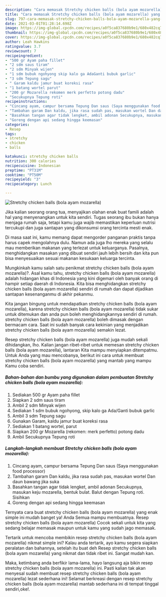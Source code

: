 ```yaml
---
description: "Cara memasak Stretchy chicken balls (bola ayam mozarella) yang lezat Untuk Jualan"
title: "Cara memasak Stretchy chicken balls (bola ayam mozarella) yang lezat Untuk Jualan"
slug: 797-cara-memasak-stretchy-chicken-balls-bola-ayam-mozarella-yang-lezat-untuk-jualan
date: 2021-03-01T01:28:14.698Z
image: https://img-global.cpcdn.com/recipes/a0f5ca837680b9e1/680x482cq70/stretchy-chicken-balls-bola-ayam-mozarella-foto-resep-utama.jpg
thumbnail: https://img-global.cpcdn.com/recipes/a0f5ca837680b9e1/680x482cq70/stretchy-chicken-balls-bola-ayam-mozarella-foto-resep-utama.jpg
cover: https://img-global.cpcdn.com/recipes/a0f5ca837680b9e1/680x482cq70/stretchy-chicken-balls-bola-ayam-mozarella-foto-resep-utama.jpg
author: Leah Hawkins
ratingvalue: 3.7
reviewcount: 7
recipeingredient:
- "500 gr Ayam paha fillet"
- "2 sdm saus tiram"
- "2 sdm Minyak wijen"
- "1 sdm bubuk ngohyong skip kalo ga AdaGanti bubuk garlic"
- "3 sdm Tepung sagu"
- " Garam kaldu jamur buat koreksi rasa"
- "1 batang wortel parut"
- "200 gr Mozarella rekomen merk perfetto potong dadu"
- "Secukupnya Tepung roti"
recipeinstructions:
- "Cincang ayam, campur bersama Tepung Dan saus (Saya menggunakan food processor)"
- "Tambahan garam Dan kaldu, jika rasa sudah pas, masukan wortel Dan daun bawang jika suka"
- "Basahkan tangan agar tidak lengket, ambil adonan Secukupnya, masukan keju mozarella, bentuk bulat. Balut dengan Tepung roti. Sisihkan"
- "Goreng dengan api sedang hingga keemasan"
categories:
- Resep
tags:
- stretchy
- chicken
- balls

katakunci: stretchy chicken balls 
nutrition: 300 calories
recipecuisine: Indonesian
preptime: "PT31M"
cooktime: "PT50M"
recipeyield: "3"
recipecategory: Lunch

---
```



![Stretchy chicken balls (bola ayam mozarella)](https://img-global.cpcdn.com/recipes/a0f5ca837680b9e1/680x482cq70/stretchy-chicken-balls-bola-ayam-mozarella-foto-resep-utama.jpg)

Jika kalian seorang orang tua, menyajikan olahan enak buat famili adalah hal yang menyenangkan untuk kita sendiri. Tugas seorang ibu bukan hanya menjaga rumah saja, tetapi kamu juga wajib memastikan keperluan nutrisi tercukupi dan juga santapan yang dikonsumsi orang tercinta mesti enak.

Di masa  saat ini, kamu memang dapat mengorder panganan praktis tanpa harus capek mengolahnya dulu. Namun ada juga lho mereka yang selalu mau memberikan makanan yang terlezat untuk keluarganya. Pasalnya, menghidangkan masakan yang dibuat sendiri jauh lebih bersih dan kita pun bisa menyesuaikan sesuai makanan kesukaan keluarga tercinta. 



Mungkinkah kamu salah satu penikmat stretchy chicken balls (bola ayam mozarella)?. Asal kamu tahu, stretchy chicken balls (bola ayam mozarella) adalah hidangan khas di Indonesia yang kini digemari oleh banyak orang di hampir setiap daerah di Indonesia. Kita bisa menghidangkan stretchy chicken balls (bola ayam mozarella) sendiri di rumah dan dapat dijadikan santapan kesenanganmu di akhir pekanmu.

Kita jangan bingung untuk mendapatkan stretchy chicken balls (bola ayam mozarella), karena stretchy chicken balls (bola ayam mozarella) tidak sukar untuk ditemukan dan anda pun boleh menghidangkannya sendiri di rumah. stretchy chicken balls (bola ayam mozarella) boleh dimasak dengan bermacam cara. Saat ini sudah banyak cara kekinian yang menjadikan stretchy chicken balls (bola ayam mozarella) semakin lezat.

Resep stretchy chicken balls (bola ayam mozarella) juga mudah sekali dihidangkan, lho. Kalian jangan ribet-ribet untuk memesan stretchy chicken balls (bola ayam mozarella), lantaran Kita mampu menyiapkan ditempatmu. Untuk Anda yang mau mencobanya, berikut ini cara untuk membuat stretchy chicken balls (bola ayam mozarella) yang mantab yang mampu Kamu coba sendiri.

<!--inarticleads1-->

##### Bahan-bahan dan bumbu yang digunakan dalam pembuatan Stretchy chicken balls (bola ayam mozarella):

1. Sediakan 500 gr Ayam paha fillet
1. Siapkan 2 sdm saus tiram
1. Ambil 2 sdm Minyak wijen
1. Sediakan 1 sdm bubuk ngohyong, skip kalo ga Ada/Ganti bubuk garlic
1. Ambil 3 sdm Tepung sagu
1. Gunakan  Garam, kaldu jamur buat koreksi rasa
1. Sediakan 1 batang wortel, parut
1. Siapkan 200 gr Mozarella (rekomen: merk perfetto) potong dadu
1. Ambil Secukupnya Tepung roti




<!--inarticleads2-->

##### Langkah-langkah membuat Stretchy chicken balls (bola ayam mozarella):

1. Cincang ayam, campur bersama Tepung Dan saus (Saya menggunakan food processor)
1. Tambahan garam Dan kaldu, jika rasa sudah pas, masukan wortel Dan daun bawang jika suka
1. Basahkan tangan agar tidak lengket, ambil adonan Secukupnya, masukan keju mozarella, bentuk bulat. Balut dengan Tepung roti. Sisihkan
1. Goreng dengan api sedang hingga keemasan




Ternyata cara buat stretchy chicken balls (bola ayam mozarella) yang enak simple ini mudah banget ya! Anda Semua mampu membuatnya. Resep stretchy chicken balls (bola ayam mozarella) Cocok sekali untuk kita yang sedang belajar memasak maupun untuk kamu yang sudah jago memasak.

Tertarik untuk mencoba membikin resep stretchy chicken balls (bola ayam mozarella) nikmat simple ini? Kalau anda tertarik, ayo kamu segera siapkan peralatan dan bahannya, setelah itu buat deh Resep stretchy chicken balls (bola ayam mozarella) yang nikmat dan tidak ribet ini. Sangat mudah kan. 

Maka, ketimbang anda berfikir lama-lama, hayo langsung aja bikin resep stretchy chicken balls (bola ayam mozarella) ini. Pasti kalian tak akan menyesal sudah membuat resep stretchy chicken balls (bola ayam mozarella) lezat sederhana ini! Selamat berkreasi dengan resep stretchy chicken balls (bola ayam mozarella) mantab sederhana ini di tempat tinggal sendiri,oke!.

